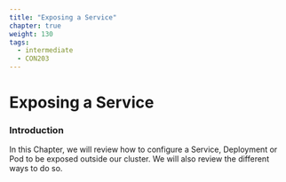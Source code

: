 ```yaml
---
title: "Exposing a Service"
chapter: true
weight: 130
tags:
  - intermediate
  - CON203
---
```


# Exposing a Service
### Introduction

In this Chapter, we will review how to configure a Service, Deployment or Pod to be exposed outside our cluster. We will also review the different ways to do so.
